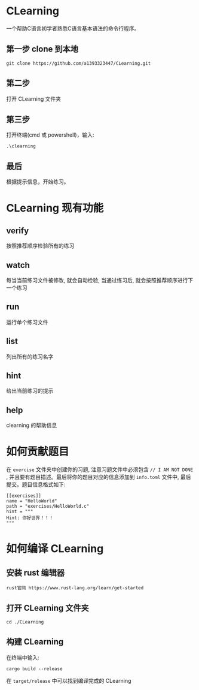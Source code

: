 # CLearning
一个帮助C语言初学者熟悉C语言基本语法的命令行程序。
## 第一步 clone 到本地
```
git clone https://github.com/a1393323447/CLearning.git
``` 
## 第二步 
打开 CLearning 文件夹
## 第三步 
打开终端(cmd 或 powershell)，输入:
```
.\clearning
```
## 最后
根据提示信息，开始练习。

# CLearning 现有功能
## verify
按照推荐顺序检验所有的练习
## watch
每当当前练习文件被修改, 就会自动检验, 当通过练习后, 就会按照推荐顺序进行下一个练习
## run
运行单个练习文件
## list
列出所有的练习名字
## hint
给出当前练习的提示
## help
clearning 的帮助信息
# 如何贡献题目
在 `exercise` 文件夹中创建你的习题, 注意习题文件中必须包含 `// I AM NOT DONE` , 并且要有题目描述。最后将你的题目对应的信息添加到 `info.toml` 文件中, 最后提交。题目信息格式如下:
```
[[exercises]]
name = "HelloWorld"
path = "exercises/HelloWorld.c"
hint = """
Hint: 你好世界！！！
"""
```
# 如何编译 CLearning
## 安装 rust 编辑器
```
rust官网 https://www.rust-lang.org/learn/get-started
```
## 打开 CLearning 文件夹
```
cd ./CLearning
```
## 构建 CLearning 
在终端中输入:
```
cargo build --release
```
在 `target/release` 中可以找到编译完成的 CLearning
